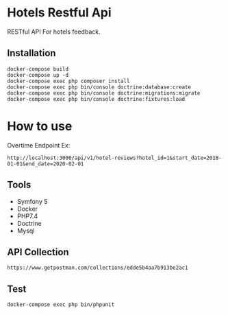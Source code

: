 # Hotels  Restful Api
RESTful API For hotels feedback.

## Installation

```
docker-compose build 
docker-compose up -d
docker-compose exec php composer install
docker-compose exec php bin/console doctrine:database:create
docker-compose exec php bin/console doctrine:migrations:migrate
docker-compose exec php bin/console doctrine:fixtures:load
```

# How to use

Overtime Endpoint Ex:

```
http://localhost:3000/api/v1/hotel-reviews?hotel_id=1&start_date=2018-01-01&end_date=2020-02-01
```

## Tools
* Symfony 5
* Docker
* PHP7.4
* Doctrine
* Mysql


##  API Collection

```
https://www.getpostman.com/collections/edde5b4aa7b913be2ac1
```

## Test

```
docker-compose exec php bin/phpunit
```

